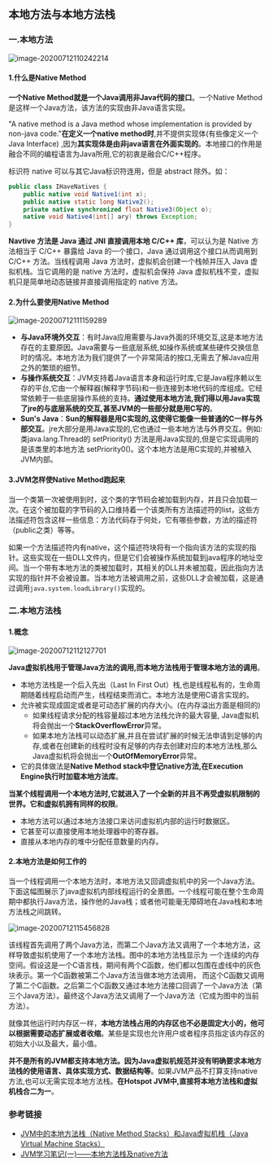 ## 本地方法与本地方法栈

### 一.本地方法

![image-20200712110242214](https://gitee.com/itzlg/mypictures/raw/master/img/image-20200712110242214.png)

#### 1.什么是Native Method

**一个Native Method就是一个Java调用非Java代码的接口**。一个Native Method是这样一个Java方法，该方法的实现由非Java语言实现。

"A native method is a Java method whose implementation is provided by non-java code."**在定义一个native method时**,并不提供实现体(有些像定义一个Java Interface) ,因为**其实现体是由非java语言在外面实现的**。本地接口的作用是融合不同的编程语言为Java所用,它的初衷是融合C/C++程序。

标识符 native 可以与其它Java标识符连用，但是 abstract 除外。如：

```java
public class IHaveNatives {
    public native void Native1(int x);
    public native static long Native2();
    private native synchronized float Native3(Object o);
    native void Native4(int[] ary) throws Exception;
}    
```

**Navtive 方法是 Java 通过 JNI 直接调用本地 C/C++ 库**，可以认为是 Native 方法相当于 C/C++ 暴露给 Java 的一个接口，Java 通过调用这个接口从而调用到 C/C++ 方法。当线程调用 Java 方法时，虚拟机会创建一个栈帧并压入 Java 虚拟机栈。当它调用的是 native 方法时，虚拟机会保持 Java 虚拟机栈不变，虚拟机只是简单地动态链接并直接调用指定的 native 方法。

#### 2.为什么要使用Native Method

![image-20200712111159289](https://gitee.com/itzlg/mypictures/raw/master/img/image-20200712111159289.png)

- **与Java环境外交互**：有时Java应用需要与Java外面的环境交互,这是本地方法存在的主要原因。Java需要与一些底层系统,如操作系统或某些硬件交换信息时的情况。本地方法为我们提供了一个非常简洁的按口,无需去了解Java应用之外的繁琐的细节。
- **与操作系统交互**：JVM支持着Java语言本身和运行时库,它是Java程序赖以生存的平台,它由一个解释器(解释字节码)和一些连接到本地代码的库组成。它经常依赖于一些底层操作系统的支持。**通过使用本地方法,我们得以用Java实现了jre的与底层系统的交互,甚至JVM的一些部分就是用C写的**。
- **Sun's Java**：**Sun的解释器是用C实现的,这使得它能像一些普通的C一样与外部交互**。jre大部分是用Java实现的,它也通过一些本地方法与外界交互。例如:类java.lang.Thread的 setPriority() 方法是用Java实现的,但是它实现调用的是该类里的本地方法 setPriority0()。这个本地方法是用C实现的,并被植入JVM内部。

#### 3.JVM怎样使Native Method跑起来

当一个类第一次被使用到时，这个类的字节码会被加载到内存，并且只会加载一次。在这个被加载的字节码的入口维持着一个该类所有方法描述符的list，这些方法描述符包含这样一些信息：方法代码存于何处，它有哪些参数，方法的描述符（public之类）等等。

如果一个方法描述符内有native，这个描述符块将有一个指向该方法的实现的指针。这些实现在一些DLL文件内，但是它们会被操作系统加载到java程序的地址空间。当一个带有本地方法的类被加载时，其相关的DLL并未被加载，因此指向方法实现的指针并不会被设置。当本地方法被调用之前，这些DLL才会被加载，这是通过调用`java.system.loadLibrary()`实现的。

### 二.本地方法栈

#### 1.概念

![image-20200712112127701](https://gitee.com/itzlg/mypictures/raw/master/img/image-20200712112127701.png)

**Java虚拟机栈用于管理Java方法的调用,而本地方法栈用于管理本地方法的调用**。

- 本地方法栈是一个后入先出（Last In First Out）栈,也是线程私有的，生命周期随着线程启动而产生，线程结束而消亡。本地方法是使用C语言实现的。
- 允许被实现成固定或者是可动态扩展的内存大小。(在内存溢出方面是相同的)
    - 如果线程请求分配的栈容量超过本地方法栈允许的最大容量, Java虚拟机将会抛出一个**StackOverflowError**异常。
    - 如果本地方法栈可以动态扩展,并且在尝试扩展的时候无法申请到足够的内存,或者在创建新的线程时没有足够的内存去创建对应的本地方法栈,那么Java虚拟机将会抛出一个**OutOfMemoryError**异常。
- 它的具体做法是**Native Method stack中登记native方法,在Execution Engine执行时加载本地方法库**。

**当某个线程调用一个本地方法时,它就进入了一个全新的并且不再受虚拟机限制的世界。它和虚拟机拥有同样的权限**。

- 本地方法可以通过本地方法接口来访问虚拟机内部的运行时数据区。
- 它甚至可以直接使用本地处理器中的寄存器。
- 直接从本地内存的堆中分配任意数量的内存。

#### 2.本地方法是如何工作的

当一个线程调用一个本地方法时，本地方法又回调虚拟机中的另一个Java方法。下面这幅图展示了java虚拟机内部线程运行的全景图。一个线程可能在整个生命周期中都执行Java方法，操作他的Java栈；或者他可能毫无障碍地在Java栈和本地方法栈之间跳转。

![image-20200712115456828](https://gitee.com/itzlg/mypictures/raw/master/img/image-20200712115456828.png)

该线程首先调用了两个Java方法，而第二个Java方法又调用了一个本地方法，这样导致虚拟机使用了一个本地方法栈。图中的本地方法栈显示为 一个连续的内存空间。假设这是一个C语言栈，期间有两个C函数，他们都以包围在虚线中的灰色块表示。第一个C函数被第二个Java方法当做本地方法调用， 而这个C函数又调用了第二个C函数。之后第二个C函数又通过本地方法接口回调了一个Java方法（第三个Java方法）。最终这个Java方法又调用了一个Java方法（它成为图中的当前方法）。

 就像其他运行时内存区一样，**本地方法栈占用的内存区也不必是固定大小的，他可以根据需要动态扩展或者收缩**。某些是实现也允许用户或者程序员指定该内存区的初始大小以及最大，最小值。

**并不是所有的JVM都支持本地方法。因为Java虚拟机规范并没有明确要求本地方法栈的使用语言、具体实现方式、数据结构等**。如果JVM产品不打算支持native方法,也可以无需实现本地方法栈。**在Hotspot JVM中,直接将本地方法栈和虚拟机栈合二为一**。



### 参考链接

- [JVM中的本地方法栈（Native Method Stacks）和Java虚拟机栈（Java Virtual Machine Stacks）](https://www.javatt.com/p/48067)
- [JVM学习笔记(一)——本地方法栈及native方法](https://blog.csdn.net/qq_28885149/article/details/52672475)

